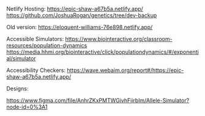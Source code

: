 

Netlify Hosting: https://epic-shaw-a67b5a.netlify.app/
https://github.com/JoshuaRogan/genetics/tree/dev-backup

Old version: https://eloquent-williams-76e898.netlify.app/

Accessible Simulators:
https://www.biointeractive.org/classroom-resources/population-dynamics
https://media.hhmi.org/biointeractive/click/populationdynamics/#/exponential/simulator


Accessibility Checkers:
https://wave.webaim.org/report#/https://epic-shaw-a67b5a.netlify.app/


Designs:

https://www.figma.com/file/AnhrZKxPMTWGivhFjirblm/Allele-Simulator?node-id=0%3A1
